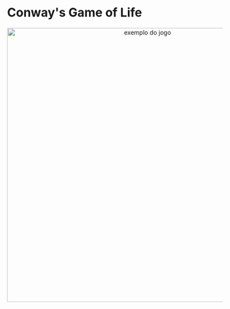 <h1>Conway's Game of Life</h1>
<div style="width:100%;display:block;text-align:center;">
<img src="exemplo.gif" alt="exemplo do jogo" style="width: 640px; heigth: 480px">
</div>
